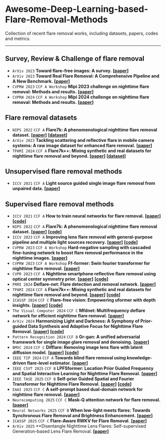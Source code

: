 # Awesome-Deep-Learning-based-Flare-Removal-Methods
Collection of recent flare removal works, including datasets, papers, codes and metrics.

------

## Survey, Review & Challenge of flare removal

* `ArXiv 2023` **Toward flare-free images: A survey.** **[[paper](https://arxiv.org/abs/2310.14354)]**
* `ArXiv 2023` **Toward Real Flare Removal: A Comprehensive Pipeline and A New Benchmark.** **[[paper](https://arxiv.org/pdf/2306.15884)]**
* `CVPRW 2023` `CCF A Workshop` **Mipi 2023 challenge on nighttime flare removal: Methods and results.** **[[paper](https://openaccess.thecvf.com/content/CVPR2023W/MIPI/papers/Dai_MIPI_2023_Challenge_on_Nighttime_Flare_Removal_Methods_and_Results_CVPRW_2023_paper.pdf)]**
* `CVPRW 2024` `CCF A Workshop` **Mipi 2024 challenge on nighttime flare removal: Methods and results.** **[[paper](https://ieeexplore.ieee.org/document/10678229)]**

## Flare removal datasets

- `NIPS 2022` `CCF A` **Flare7k: A phenomenological nighttime flare removal dataset.** **[[paper](https://proceedings.neurips.cc/paper_files/paper/2022/file/1909ac72220bf5016b6c93f08b66cf36-Paper-Datasets_and_Benchmarks.pdf)]** **[[dataset](https://github.com/ykdai/Flare7K)]**
- `ArXiv 2023` **Tackling scattering and reflective flare in mobile camera systems: A raw image dataset for enhanced flare removal.** **[[paper](https://ui.adsabs.harvard.edu/abs/2023arXiv230714180L/abstract)]**
- `TPAMI 2024` `CCF A` **Flare7k++: Mixing synthetic and real datasets for nighttime flare removal and beyond.** **[[paper](https://arxiv.org/pdf/2306.04236)]** **[[dataset](https://github.com/ykdai/Flare7K)]**

## Unsupervised flare removal methods

- `ICCV 2021` `CCF A` **Light source guided single image flare removal from unpaired data.** **[[paper](https://openaccess.thecvf.com/content/ICCV2021/papers/Qiao_Light_Source_Guided_Single-Image_Flare_Removal_From_Unpaired_Data_ICCV_2021_paper.pdf)]**

## Supervised flare removal methods

- `ICCV 2021` `CCF A` **How to train neural networks for flare removal.** **[[paper](https://openaccess.thecvf.com/content/ICCV2021/papers/Wu_How_To_Train_Neural_Networks_for_Flare_Removal_ICCV_2021_paper.pdf)]** **[[code](https://github.com/budui/flare_removal_pytorch)]**
- `NIPS 2022` `CCF A`  **Flare7k: A phenomenological nighttime flare removal dataset.** **[[paper](https://proceedings.neurips.cc/paper_files/paper/2022/file/1909ac72220bf5016b6c93f08b66cf36-Paper-Datasets_and_Benchmarks.pdf)]** **[[code](https://github.com/ykdai/Flare7K)]**
- `ICCV 2023` `CCF A` **Improving lens flare removal with general-purpose pipeline and multiple light sources recovery.** **[[paper](https://openaccess.thecvf.com/content/ICCV2023/papers/Zhou_Improving_Lens_Flare_Removal_with_General-Purpose_Pipeline_and_Multiple_Light_ICCV_2023_paper.pdf)]** **[[code](https://github.com/YuyanZhou1/Improving-Lens-Flare-Removal)]**
- `CVPRW 2023` `CCF A Workshop`  **Hard-negative sampling with cascaded fine-tuning network to boost flare removal performance in the nighttime images.** **[[paper](https://openaccess.thecvf.com/content/CVPR2023W/MIPI/papers/Song_Hard-Negative_Sampling_With_Cascaded_Fine-Tuning_Network_To_Boost_Flare_Removal_CVPRW_2023_paper.pdf)]**
- `CVPRW 2023` `CCF A Workshop` **Ff-former: Swin fourier transformer for nighttime flare removal.** **[[paper](https://openaccess.thecvf.com/content/CVPR2023W/MIPI/papers/Zhang_FF-Former_Swin_Fourier_Transformer_for_Nighttime_Flare_Removal_CVPRW_2023_paper.pdf)]**
- `CVPR 2023` `CCF A` **Nighttime smartphone reflective flare removal using optical center symmetry prior.** **[[paper](https://openaccess.thecvf.com/content/CVPR2023/papers/Dai_Nighttime_Smartphone_Reflective_Flare_Removal_Using_Optical_Center_Symmetry_Prior_CVPR_2023_paper.pdf)]** **[[code](https://github.com/ykdai/BracketFlare)]**
- `PRMI 2024` **Deflare-net: Flare detection and removal network.** **[[paper](https://link.springer.com/chapter/10.1007/978-3-031-45170-6_48)]**  
- `TPAMI 2024` `CCF A`  **Flare7k++: Mixing synthetic and real datasets for nighttime flare removal and beyond.** **[[paper](https://arxiv.org/pdf/2306.04236)]** **[[code](https://github.com/ykdai/Flare7K)]**
- `ICASSP 2024` `CCF C`  **Flare-free vision: Empowering uformer with depth insights.** **[[paper](https://www.researchgate.net/profile/Marwan-Torki/publication/376586936_FLARE-FREE_VISION_EMPOWERING_UFORMER_WITH_DEPTH_INSIGHTS_ICASSP2024/links/657ea3058e2401526dde1e84/FLARE-FREE-VISION-EMPOWERING-UFORMER-WITH-DEPTH-INSIGHTS-ICASSP2024.pdf)]** **[[code](https://github.com/yousefkotp/Flare-Free-Vision-Empowering-Uformer-with-Depth-Insights)]**
- `The Visual Computer 2024` `CCF C` **Mfdnet: Multifrequency deflare network for efficient nighttime flare removal.** **[[paper](https://link.springer.com/article/10.1007/s00371-024-03540-x)]** 
- `ArXiv 2024`  **Harmonizing Light and Darkness: A Symphony of Prior-guided Data Synthesis and Adaptive Focus for Nighttime Flare Removal.** **[[paper](https://arxiv.org/pdf/2404.00313)]** **[[code](https://github.com/qulishen/Harmonizing-Light-and-Darkness)]**
- `Pattern Recognition 2024` `CCF B` **Gr-gan: A unified adversarial framework for single image glare removal and denoising.** **[[paper](https://www.sciencedirect.com/science/article/pii/S0031320324005661)]**  
- `BMVC 2024` `CCF C`  **Difflare: Removing image lens flare with latent diffusion model.** **[[paper](https://arxiv.org/pdf/2407.14746)]** **[[code](https://github.com/TianwenZhou/Difflare)]**
- `IEEE TIP 2024` `CCF A` **Towards blind flare removal using knowledge-driven flare-level estimator.** **[[paper](https://ieeexplore.ieee.org/abstract/document/10726687)]** 
- `IEEE CSVT 2025` `CCF B` **LPFSformer: Location Prior Guided Frequency and Spatial Interactive Learning for Nighttime Flare Removal.** **[[paper](https://ieeexplore.ieee.org/document/10777570)]** 
- `IEEE TASE 2025` `CCF B` **Self-prior Guided Spatial and Fourier Transformer  for Nighttime Flare Removal.** **[[paper](https://ieeexplore.ieee.org/abstract/document/10877847)]** **[[code](https://github.com/cranbs/SGSFT)]**
- `EAAI 2025` `CCF C` **A self-prompt based dual-domain network for nighttime flare removal.** **[[paper](https://www.sciencedirect.com/science/article/abs/pii/S0925231225007726)]** 
- `Neurocomputing 2025` `CCF C`  **Mask-Q attention network for flare removal.** **[[paper](https://www.sciencedirect.com/science/article/abs/pii/S0952197625001034)]** 
- `Neural Networks 2025` `CCF B` **When low-light meets flares: Towards Synchronous Flare Removal and Brightness Enhancement.** **[[paper](https://www.sciencedirect.com/science/article/abs/pii/S0893608025000280)]** 
- `ICASSP 2025` `CCF C`  **Flare-Aware RWKV for Flare Removal.** **[[paper](https://ieeexplore.ieee.org/document/10888487)]** 
- `ArXiv 2025`  **Disentangle Nighttime Lens Flares: Self-supervised Generation-based Lens Flare Removal. **[[paper](https://arxiv.org/pdf/2502.10714)]** 

